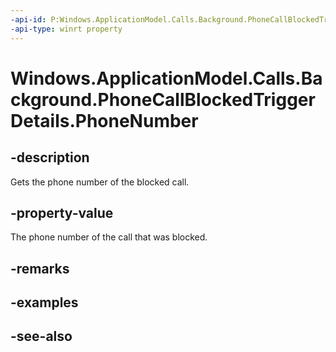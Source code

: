 ----api-id: P:Windows.ApplicationModel.Calls.Background.PhoneCallBlockedTriggerDetails.PhoneNumber
-api-type: winrt property
---<!-- Property syntaxpublic string PhoneNumber { get; }--># Windows.ApplicationModel.Calls.Background.PhoneCallBlockedTriggerDetails.PhoneNumber## -descriptionGets the phone number of the blocked call.## -property-valueThe phone number of the call that was blocked.## -remarks## -examples## -see-also